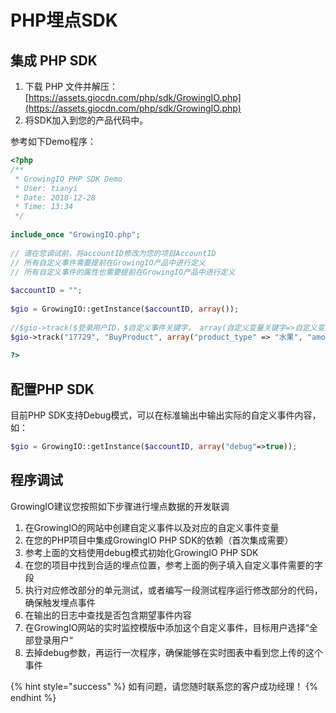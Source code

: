 # PHP埋点SDK

## 集成 PHP SDK

1. 下载 PHP 文件并解压：[https://assets.giocdn.com/php/sdk/GrowingIO.php](https://assets.giocdn.com/php/sdk/GrowingIO.php)​
2. 将SDK加入到您的产品代码中。

参考如下Demo程序：

```php
<?php
/**
 * GrowingIO PHP SDK Demo
 * User: tianyi
 * Date: 2018-12-28
 * Time: 13:34
 */
​
include_once "GrowingIO.php";
​
// 请在您调试前，将accountID修改为您的项目AccountID
// 所有自定义事件需要提前在GrowingIO产品中进行定义
// 所有自定义事件的属性也需要提前在GrowingIO产品中进行定义
​
$accountID = "";
​
$gio = GrowingIO::getInstance($accountID, array());
​
//$gio->track($登录用户ID，$自定义事件关键字， array(自定义变量关键字=>自定义变量值));
$gio->track("17729", "BuyProduct", array("product_type" => "水果", "amount" => "5"));
​
?>
```

## 配置PHP SDK

目前PHP SDK支持Debug模式，可以在标准输出中输出实际的自定义事件内容，如：

```php
$gio = GrowingIO::getInstance($accountID, array("debug"=>true));
```

## 程序调试

GrowingIO建议您按照如下步骤进行埋点数据的开发联调

1. 在GrowingIO的网站中创建自定义事件以及对应的自定义事件变量
2. 在您的PHP项目中集成GrowingIO PHP SDK的依赖（首次集成需要）
3. 参考上面的文档使用debug模式初始化GrowingIO PHP SDK
4. 在您的项目中找到合适的埋点位置，参考上面的例子填入自定义事件需要的字段
5. 执行对应修改部分的单元测试，或者编写一段测试程序运行修改部分的代码，确保触发埋点事件
6. 在输出的日志中查找是否包含期望事件内容
7. 在GrowingIO网站的实时监控模版中添加这个自定义事件，目标用户选择“全部登录用户“
8. 去掉debug参数，再运行一次程序，确保能够在实时图表中看到您上传的这个事件

{% hint style="success" %}
如有问题，请您随时联系您的客户成功经理！
{% endhint %}

